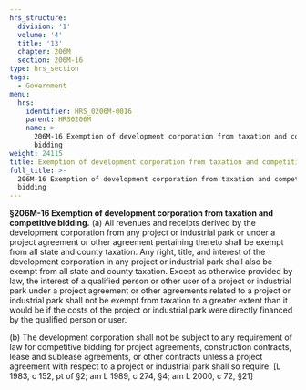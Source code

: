 ```yaml
---
hrs_structure:
  division: '1'
  volume: '4'
  title: '13'
  chapter: 206M
  section: 206M-16
type: hrs_section
tags:
  - Government
menu:
  hrs:
    identifier: HRS_0206M-0016
    parent: HRS0206M
    name: >-
      206M-16 Exemption of development corporation from taxation and competitive
      bidding
weight: 24115
title: Exemption of development corporation from taxation and competitive bidding
full_title: >-
  206M-16 Exemption of development corporation from taxation and competitive
  bidding
---
```

**§206M-16 Exemption of development corporation from taxation and competitive bidding.** (a) All revenues and receipts derived by the development corporation from any project or industrial park or under a project agreement or other agreement pertaining thereto shall be exempt from all state and county taxation. Any right, title, and interest of the development corporation in any project or industrial park shall also be exempt from all state and county taxation. Except as otherwise provided by law, the interest of a qualified person or other user of a project or industrial park under a project agreement or other agreements related to a project or industrial park shall not be exempt from taxation to a greater extent than it would be if the costs of the project or industrial park were directly financed by the qualified person or user.

(b) The development corporation shall not be subject to any requirement of law for competitive bidding for project agreements, construction contracts, lease and sublease agreements, or other contracts unless a project agreement with respect to a project or industrial park shall so require. [L 1983, c 152, pt of §2; am L 1989, c 274, §4; am L 2000, c 72, §21]